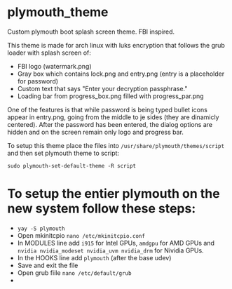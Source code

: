 # plymouth_theme
Custom plymouth boot splash screen theme. FBI inspired. 

This theme is made for arch linux with luks encryption that follows the grub loader with splash screen of:
 - FBI logo (watermark.png)
 - Gray box which contains lock.png and entry.png (entry is a placeholder for password)
 - Custom text that says "Enter your decryption passphrase."
 - Loading bar from progress_box.png filled with progress_par.png

One of the features is that while password is being typed bullet icons appear in entry.png, going from the middle to je sides (they are dinamicly centered).
After the password has been entered, the dialog options are hidden and on the screen remain only logo and progress bar.

To setup this theme place the files into `/usr/share/plymouth/themes/script` and then set plymouth theme to script:

`sudo plymouth-set-default-theme -R script`

# To setup the entier plymouth on the new system follow these steps:
 - `yay -S plymouth`
 - Open mkinitcpio `nano /etc/mkinitcpio.conf`
 - In MODULES line add `i915` for Intel GPUs, `amdgpu` for AMD GPUs and `nvidia nvidia_modeset nvidia_uvm nvidia_drm` for Nividia GPUs.
 - In the HOOKS line add `plymouth` (after the base udev)
 - Save and exit the file
 - Open grub fiile `nano /etc/default/grub`
 - 
